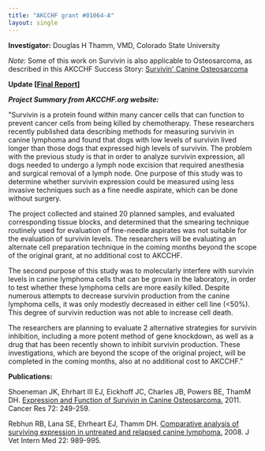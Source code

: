 ```yaml
---
title: "AKCCHF grant #01064-A"
layout: single
---
```


**Investigator:** Douglas H Thamm, VMD, Colorado State University

_Note:_ Some of this work on Survivin is also applicable to
Osteosarcoma, as described in this AKCCHF Success Story: [Survivin' Canine Osteosarcoma](http://www.akcchf.org/research/impact-stories/survivin-canine-osteosarcoma.html)

**Update \[[Final Report](</files/1064-A MY2 FINAL Summary.pdf>)]**

**_Project Summary from AKCCHF.org website:_**

"Survivin is a protein found within many cancer cells that can function
to prevent cancer cells from being killed by chemotherapy. These
researchers recently published data describing methods for measuring
survivin in canine lymphoma and found that dogs with low levels of
survivin lived longer than those dogs that expressed high levels of
survivin. The problem with the previous study is that in order to
analyze survivin expression, all dogs needed to undergo a lymph node
excision that required anesthesia and surgical removal of a lymph node.
One purpose of this study was to determine whether survivin expression
could be measured using less invasive techniques such as a fine needle
aspirate, which can be done without surgery.

The project collected and stained 20 planned samples, and evaluated
corresponding tissue blocks, and determined that the smearing technique
routinely used for evaluation of fine-needle aspirates was not suitable
for the evaluation of survivin levels. The researchers will be
evaluating an alternate cell preparation technique in the coming months
beyond the scope of the original grant, at no additional cost to AKCCHF.

The second purpose of this study was to molecularly interfere with
survivin levels in canine lymphoma cells that can be grown in the
laboratory, in order to test whether these lymphoma cells are more
easily killed. Despite numerous attempts to decrease survivin production
from the canine lymphoma cells, it was only modestly decreased in either
cell line (<50%). This degree of survivin reduction was not able to
increase cell death.

The researchers are planning to evaluate 2 alternative strategies for
survivin inhibition, including a more potent method of gene knockdown,
as well as a drug that has been recently shown to inhibit survivin
production. These investigations, which are beyond the scope of the
original project, will be completed in the coming months, also at no
additional cost to AKCCHF."

**Publications:**

Shoeneman JK, Ehrhart III EJ, Eickhoff JC, Charles JB, Powers BE, ThamM
DH. [Expression and Function of Survivin in Canine
Osteosarcoma.](https://aacrjournals.org/cancerres/article/72/1/249/575897/Expression-and-Function-of-Survivin-in-Canine) 2011. Cancer Res 72: 249-259.

Rebhun RB, Lana SE, Ehrheart EJ, Thamm DH. [Comparative analysis of
surviving expression in untreated and relapsed canine
lymphoma.](http://www.ncbi.nlm.nih.gov/pubmed/18647159) 2008. J Vet
Intern Med 22: 989-995.
